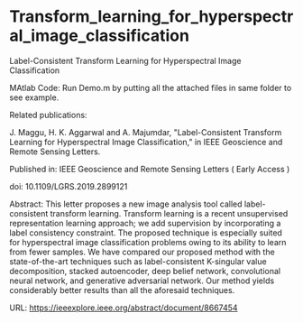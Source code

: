 # Transform_learning_for_hyperspectral_image_classification
Label-Consistent Transform Learning for Hyperspectral Image Classification

MAtlab Code: Run Demo.m by putting all the attached files in same folder to see example. 

Related publications:

J. Maggu, H. K. Aggarwal and A. Majumdar, "Label-Consistent Transform Learning for Hyperspectral Image Classification," in IEEE Geoscience and Remote Sensing Letters.

Published in: IEEE Geoscience and Remote Sensing Letters ( Early Access )

doi: 10.1109/LGRS.2019.2899121

Abstract: This letter proposes a new image analysis tool called label-consistent transform learning. Transform learning is a recent unsupervised representation learning approach; we add supervision by incorporating a label consistency constraint. The proposed technique is especially suited for hyperspectral image classification problems owing to its ability to learn from fewer samples. We have compared our proposed method with the state-of-the-art techniques such as label-consistent K-singular value decomposition, stacked autoencoder, deep belief network, convolutional neural network, and generative adversarial network. Our method yields considerably better results than all the aforesaid techniques.

URL: https://ieeexplore.ieee.org/abstract/document/8667454




